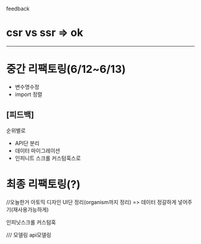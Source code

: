feedback

# csr vs ssr => ok

---

# 중간 리팩토링(6/12~6/13)

- 변수명수정
- import 정렬

## [피드백]

순위별로

- API단 분리
- 데이터 마이그레이션
- 인피니트 스크롤 커스텀훅스로

# 최종 리팩토링(?)

//오늘한거
아토믹 디자인 UI단 정리(organism까지 정리) => 데이터 정갈하게 넣어주기(재사용가능하게)

인피닛스크롤 커스텀훅

/// 모델링 api모델링
